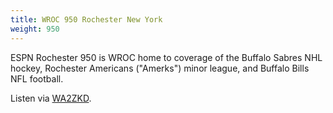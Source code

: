 ```yaml
---
title: WROC 950 Rochester New York
weight: 950
---
```

ESPN Rochester 950 is WROC home to coverage of the 
Buffalo Sabres NHL hockey, Rochester Americans ("Amerks")
minor league, and Buffalo Bills NFL football.

Listen via [WA2ZKD](http://rx.jimlill.com:8073/?f=950.00amz10).
